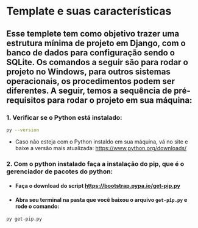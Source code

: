 # Template e suas características

## Esse templete tem como objetivo trazer uma estrutura mínima de projeto em Django, com o banco de dados para configuração sendo o SQLite. Os comandos a seguir são para rodar o projeto no Windows, para outros sistemas operacionais, os procedimentos podem ser diferentes. A seguir, temos a sequência de pré-requisitos para rodar o projeto em sua máquina:

### 1. Verificar se o Python está instalado:


```bash
py --version 
```

- Caso não esteja com o Python instaldo em sua máquina, vá no site e baixe a versão mais atualizada: https://www.python.org/downloads/

### 2. Com o python instalado faça a instalação do pip, que é o gerenciador de pacotes do python:

- #### Faça o download do script https://bootstrap.pypa.io/get-pip.py
- #### Abra seu terminal na pasta que você baixou o arquivo `get-pip.py` e rode o comando:

```bash
py get-pip.py
```



